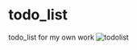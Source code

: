 # todo_list
todo_list for my own work
![todolist](https://user-images.githubusercontent.com/60743930/77849896-f0e47e80-7209-11ea-962c-23e8722fd2af.png)